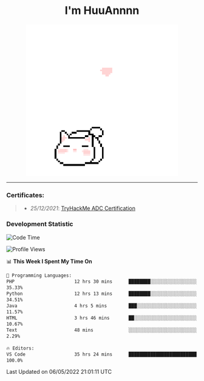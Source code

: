 <h1 align='center'>I'm HuuAnnnn</h1>
<p align="center">
 <img src="cat_intro.gif" />
</p>

___

### Certificates:
>- *25/12/2021*: [TryHackMe ADC Certification](https://tryhackme-certificates.s3-eu-west-1.amazonaws.com/THM-HKVVJOIWJA.png)


### Development Statistic

<!--START_SECTION:waka-->
![Code Time](http://img.shields.io/badge/Code%20Time-165%20hrs%2019%20mins-blue)

![Profile Views](http://img.shields.io/badge/Profile%20Views-1-blue)

📊 **This Week I Spent My Time On** 

```text
💬 Programming Languages: 
PHP                      12 hrs 30 mins      ████████░░░░░░░░░░░░░░░░░   35.33% 
Python                   12 hrs 13 mins      ████████░░░░░░░░░░░░░░░░░   34.51% 
Java                     4 hrs 5 mins        ███░░░░░░░░░░░░░░░░░░░░░░   11.57% 
HTML                     3 hrs 46 mins       ██░░░░░░░░░░░░░░░░░░░░░░░   10.67% 
Text                     48 mins             ░░░░░░░░░░░░░░░░░░░░░░░░░   2.29%

🔥 Editors: 
VS Code                  35 hrs 24 mins      █████████████████████████   100.0%

```


 Last Updated on 06/05/2022 21:01:11 UTC
<!--END_SECTION:waka-->
